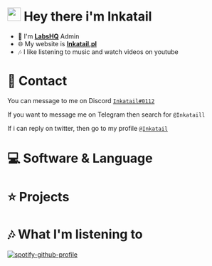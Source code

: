 # <img src="https://raw.githubusercontent.com/MartinHeinz/MartinHeinz/master/wave.gif" width="30px"> **Hey there** i'm __Inkatail__

- 🧪 I'm [**LabsHQ**](https://discord.com/labshq) Admin
- 🌐 My website is [**Inkatail.pl**](https://inkatail.pl)
- 🎶 I like listening to music and watch videos on youtube 

# 💬 Contact

You can message to me on Discord [`Inkatail#0112`](https://discord.com/users/467627370879385600)

If you want to message me on Telegram then search for `@Inkataill`

If i can reply on twitter, then go to my profile [`@Inkatail`](https://twitter.com/Inkatail)

# 💻 Software & Language

# ⭐ Projects

# 🎶 What I'm listening to

[![spotify-github-profile](https://spotify-github-profile.vercel.app/api/view?uid=n4ayrxpbuhgeoyek1mrcyrvfg&cover_image=true&theme=novatorem)](https://github.com/kittinan/spotify-github-profile)
